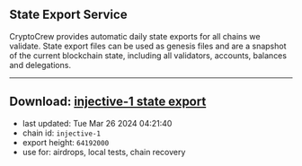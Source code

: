 ## State Export Service
CryptoCrew provides automatic daily state exports for all chains we validate. State export files can be used as genesis files and are a snapshot of the current blockchain state, including all validators, accounts, balances and delegations.

---
**Download: [injective-1 state export](https://dl-eu2.ccvalidators.com/SERVICE/injective/injective-1_export_64192000.json)**
---

- last updated: Tue Mar 26 2024 04:21:40
- chain id: `injective-1`
- export height: `64192000`
- use for: airdrops, local tests, chain recovery
